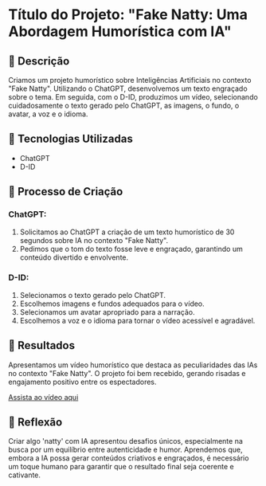 # Título do Projeto: "Fake Natty: Uma Abordagem Humorística com IA"

## 📒 Descrição
Criamos um projeto humorístico sobre Inteligências Artificiais no contexto "Fake Natty". Utilizando o ChatGPT, desenvolvemos um texto engraçado sobre o tema. Em seguida, com o D-ID, produzimos um vídeo, selecionando cuidadosamente o texto gerado pelo ChatGPT, as imagens, o fundo, o avatar, a voz e o idioma.

## 🤖 Tecnologias Utilizadas
- ChatGPT
- D-ID

## 🧐 Processo de Criação
### ChatGPT:
1. Solicitamos ao ChatGPT a criação de um texto humorístico de 30 segundos sobre IA no contexto "Fake Natty".
2. Pedimos que o tom do texto fosse leve e engraçado, garantindo um conteúdo divertido e envolvente.

### D-ID:
1. Selecionamos o texto gerado pelo ChatGPT.
2. Escolhemos imagens e fundos adequados para o vídeo.
3. Selecionamos um avatar apropriado para a narração.
4. Escolhemos a voz e o idioma para tornar o vídeo acessível e agradável.

## 🚀 Resultados
Apresentamos um vídeo humorístico que destaca as peculiaridades das IAs no contexto "Fake Natty". O projeto foi bem recebido, gerando risadas e engajamento positivo entre os espectadores.

[Assista ao vídeo aqui](https://studio.d-id.com/share?id=7e1e1fe23da1d1c6c4908f417650c299&utm_source=copy)


## 💭 Reflexão
Criar algo 'natty' com IA apresentou desafios únicos, especialmente na busca por um equilíbrio entre autenticidade e humor. Aprendemos que, embora a IA possa gerar conteúdos criativos e engraçados, é necessário um toque humano para garantir que o resultado final seja coerente e cativante.



